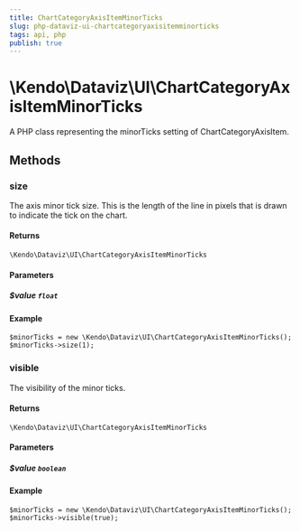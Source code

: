```yaml
---
title: ChartCategoryAxisItemMinorTicks
slug: php-dataviz-ui-chartcategoryaxisitemminorticks
tags: api, php
publish: true
---
```


# \Kendo\Dataviz\UI\ChartCategoryAxisItemMinorTicks

A PHP class representing the minorTicks setting of ChartCategoryAxisItem.


## Methods

### size
The axis minor tick size. This is the length of the line in pixels that is drawn to indicate the tick
on the chart.

#### Returns
`\Kendo\Dataviz\UI\ChartCategoryAxisItemMinorTicks`

#### Parameters

##### $value `float`



#### Example 
    $minorTicks = new \Kendo\Dataviz\UI\ChartCategoryAxisItemMinorTicks();
    $minorTicks->size(1);

### visible
The visibility of the minor ticks.

#### Returns
`\Kendo\Dataviz\UI\ChartCategoryAxisItemMinorTicks`

#### Parameters

##### $value `boolean`



#### Example 
    $minorTicks = new \Kendo\Dataviz\UI\ChartCategoryAxisItemMinorTicks();
    $minorTicks->visible(true);

